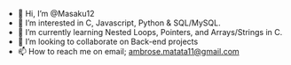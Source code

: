 - 👋 Hi, I’m @Masaku12
- 👀 I’m interested in C, Javascript, Python & SQL/MySQL.
- 🌱 I’m currently learning Nested Loops, Pointers, and Arrays/Strings in C.
- 💞️ I’m looking to collaborate on Back-end projects
- 📫 How to reach me on email; ambrose.matata11@gmail.com

<!---
Masaku12/Masaku12 is a ✨ special ✨ repository because its `README.md` (this file) appears on your GitHub profile.
You can click the Preview link to take a look at your changes.
--->
